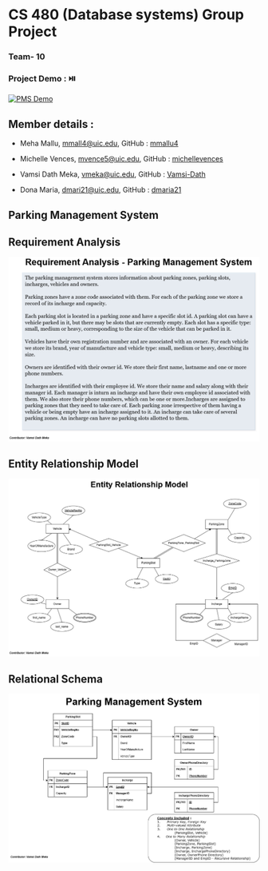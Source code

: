 # CS 480 (Database systems) Group Project
### Team- 10
### Project Demo : ⏯️
  [![PMS Demo](https://img.youtube.com/vi/E62tvKqmde8/0.jpg)](https://www.youtube.com/watch?v=E62tvKqmde8) 
## Member details :
- Meha Mallu,
mmall4@uic.edu,
GitHub : [mmallu4](https://github.com/mmallu4)

- Michelle Vences,
mvence5@uic.edu,
GitHub : [michellevences](https://github.com/michellevences)

- Vamsi Dath Meka,
vmeka@uic.edu,
GitHub : [Vamsi-Dath](https://github.com/Vamsi-Dath)


- Dona Maria,
dmari21@uic.edu,
GitHub : [dmaria21](https://github.com/dmaria21)

## Parking Management System

## Requirement Analysis
![Requirement_Analysis](Requirement_Analysis.png)

## Entity Relationship Model
![Entity_Relationship_Model](Entity_Relationship_Model.png)

## Relational Schema
![Relational_Schema](Relational_Schema.png)
